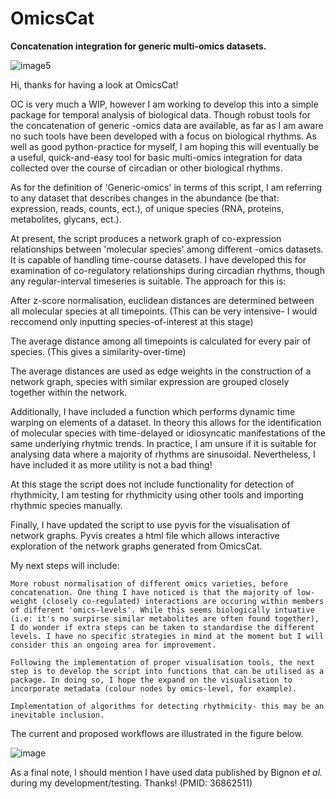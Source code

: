 # OmicsCat
**Concatenation integration for generic multi-omics datasets.**


![image5](https://github.com/Alex-RW-Bennett/OmicsCat/assets/131264603/444e5063-b630-4efa-b80d-84eae3d0d353)


Hi, thanks for having a look at OmicsCat!

OC is very much a WIP, however I am working to develop this into a simple package for temporal analysis of biological data. Though robust tools for the concatenation of generic -omics data are available, as far as I am aware no such tools have been developed with a focus on biological rhythms. As well as good python-practice for myself, I am hoping this will eventually be a useful, quick-and-easy tool for basic multi-omics integration for data collected over the course of circadian or other biological rhythms.

As for the definition of 'Generic-omics' in terms of this script, I am referring to any dataset that describes changes in the abundance (be that: expression, reads, counts, ect.), of unique species (RNA, proteins, metabolites, glycans, ect.).

At present, the script produces a network graph of co-expression relationships between 'molecular species' among different -omics datasets. It is capable of handling time-course datasets. I have developed this for examination of co-regulatory relationships during circadian rhythms, though any regular-interval timeseries is suitable. The approach for this is:

After z-score normalisation, euclidean distances are determined between all molecular species at all timepoints. (This can be very intensive- I would reccomend only inputting species-of-interest at this stage)

The average distance among all timepoints is calculated for every pair of species. (This gives a similarity-over-time)

The average distances are used as edge weights in the construction of a network graph, species with similar expression are grouped closely together within the network.

Additionally, I have included a function which performs dynamic time warping on elements of a dataset. In theory this allows for the identification of molecular species with time-delayed or idiosyncatic manifestations of the same underlying rhytmic trends. In practice, I am unsure if it is suitable for analysing data where a majority of rhythms are sinusoidal. Nevertheless, I have included it as more utility is not a bad thing!

At this stage the script does not include functionality for detection of rhythmicity, I am testing for rhythmicity using other tools and importing rhythmic species manually.

Finally, I have updated the script to use pyvis for the visualisation of network graphs. Pyvis creates a html file which allows interactive exploration of the network graphs generated from OmicsCat.

My next steps will include:

    More robust normalisation of different omics varieties, before concatenation. One thing I have noticed is that the majority of low-weight (closely co-regulated) interactions are occuring within members of different 'omics-levels'. While this seems biologically intuative (i.e: it's no surpirse similar metabolites are often found together), I do wonder if extra steps can be taken to standardise the different levels. I have no specific strategies in mind at the moment but I will consider this an ongoing area for improvement.

    Following the implementation of proper visualisation tools, the next step is to develop the script into functions that can be utilised as a package. In doing so, I hope the expand on the visualisation to incorporate metadata (colour nodes by omics-level, for example).

    Implementation of algorithms for detecting rhythmicity- this may be an inevitable inclusion.

The current and proposed workflows are illustrated in the figure below.

![image](https://github.com/Alex-RW-Bennett/OmicsCat/assets/131264603/90c3f085-3320-4014-9228-50f96665837b)

As a final note, I should mention I have used data published by Bignon _et al._ during my development/testing. Thanks! (PMID: 36862511)
 
